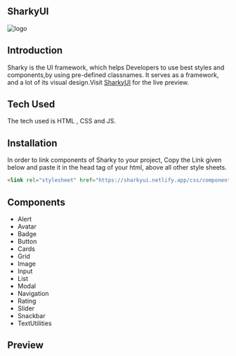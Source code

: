 ## SharkyUI

 ![logo](https://user-images.githubusercontent.com/45730946/155040874-8e8cd57f-0ca4-4999-bab5-a84fe8db07cf.jpeg)


## Introduction
Sharky is the UI framework, which helps Developers to use best styles and components,by using pre-defined classnames. It serves as a framework, and a lot of its visual design.Visit [SharkyUI](https://sharkyui.netlify.app/) for the live preview.

## Tech Used
The tech used is HTML , CSS and JS.

## Installation  

In order to link components of Sharky to your project, Copy the Link given below and paste it in the head tag of your html, above all other style sheets.

```html
<link rel="stylesheet" href="https://sharkyui.netlify.app/css/component.css"/>
```

## Components

- Alert
- Avatar
- Badge
- Button
- Cards
- Grid
- Image
- Input
- List
- Modal
- Navigation 
- Rating
- Slider
- Snackbar
- TextUtilities

## Preview 
